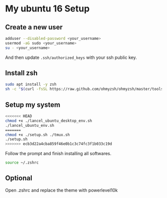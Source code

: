 # My ubuntu 16 Setup

## Create a new user
```bash
adduser --disabled-password <your_username>
usermod -aG sudo <your_username>
su - <your_username>
```
And then update `.ssh/authorized_keys` with your ssh public key.

## Install zsh
```bash
sudo apt install -y zsh
sh -c "$(curl -fsSL https://raw.github.com/ohmyzsh/ohmyzsh/master/tools/install.sh)"
```

## Setup my system
```bash
<<<<<<< HEAD
chmod +x ./lancel_ubuntu_desktop_env.sh
./lancel_ubuntu_env.sh
=======
chmod +x ./setup.sh ./tmux.sh
./setup.sh
>>>>>>> ecb3d22a4cba859f46e0b1c3c74fc3f1b033c19d
```
Follow the prompt and finish installing all softwares.
```bash
source ~/.zshrc
```

## Optional
Open .zshrc and replace the theme with powerlevel10k
